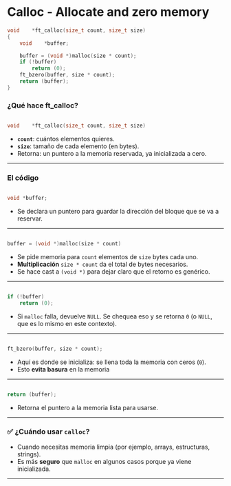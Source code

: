 # Calloc - Allocate and zero memory

```c
void	*ft_calloc(size_t count, size_t size)
{
	void	*buffer;

	buffer = (void *)malloc(size * count);
	if (!buffer)
		return (0);
	ft_bzero(buffer, size * count);
	return (buffer);
}
```

### ¿Qué hace ft_calloc?

```c

void	*ft_calloc(size_t count, size_t size)
```

- **`count`**: cuántos elementos quieres.
- **`size`**: tamaño de cada elemento (en bytes).
- Retorna: un puntero a la memoria reservada, ya inicializada a cero.

---

### El código

```c

void *buffer;
```

- Se declara un puntero  para guardar la dirección del bloque que se va a reservar.

---

```c

buffer = (void *)malloc(size * count)
```

- Se pide memoria para `count` elementos de `size` bytes cada uno.
- **Multiplicación** `size * count` da el total de bytes necesarios.
- Se hace cast a `(void *)` para dejar claro que el retorno es genérico.

---

```c

if (!buffer)
    return (0);
```

- Si `malloc` falla, devuelve `NULL`. Se chequea eso y se retorna `0` (o `NULL`, que es lo mismo en este contexto).

---

```c

ft_bzero(buffer, size * count);
```

- Aquí es donde se inicializa: se llena toda la memoria con ceros (`0`).
- Esto **evita basura** en la memoria

---

```c

return (buffer);
```

- Retorna el puntero a la memoria lista para usarse.

---

### ✅ ¿Cuándo usar `calloc`?

- Cuando necesitas memoria limpia (por ejemplo, arrays, estructuras, strings).
- Es más **seguro** que `malloc` en algunos casos porque ya viene inicializada.

---